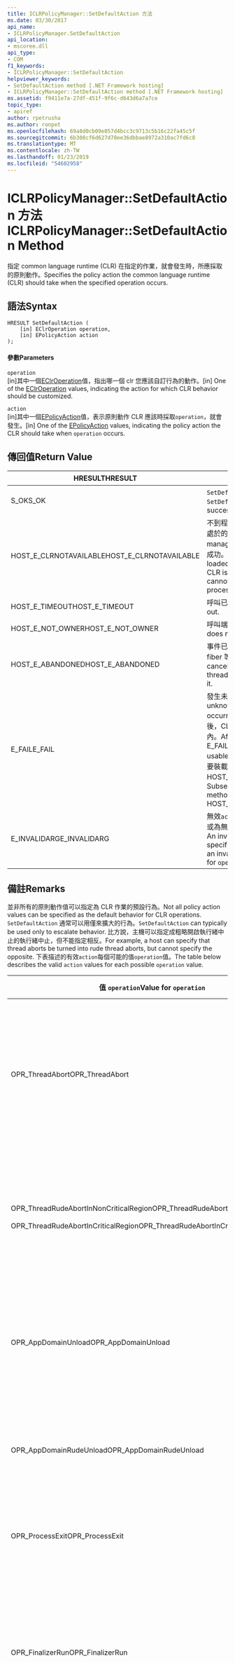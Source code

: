 ```yaml
---
title: ICLRPolicyManager::SetDefaultAction 方法
ms.date: 03/30/2017
api_name:
- ICLRPolicyManager.SetDefaultAction
api_location:
- mscoree.dll
api_type:
- COM
f1_keywords:
- ICLRPolicyManager::SetDefaultAction
helpviewer_keywords:
- SetDefaultAction method [.NET Framework hosting]
- ICLRPolicyManager::SetDefaultAction method [.NET Framework hosting]
ms.assetid: f9411e7a-27df-451f-9f6c-d643d6a7a7ce
topic_type:
- apiref
author: rpetrusha
ms.author: ronpet
ms.openlocfilehash: 69a8d0cb09e057d4bcc3c9713c5b16c22fa45c5f
ms.sourcegitcommit: 6b308cf6d627d78ee36dbbae8972a310ac7fd6c8
ms.translationtype: MT
ms.contentlocale: zh-TW
ms.lasthandoff: 01/23/2019
ms.locfileid: "54602958"
---
```

# <a name="iclrpolicymanagersetdefaultaction-method"></a><span data-ttu-id="2a080-102">ICLRPolicyManager::SetDefaultAction 方法</span><span class="sxs-lookup"><span data-stu-id="2a080-102">ICLRPolicyManager::SetDefaultAction Method</span></span>
<span data-ttu-id="2a080-103">指定 common language runtime (CLR) 在指定的作業，就會發生時，所應採取的原則動作。</span><span class="sxs-lookup"><span data-stu-id="2a080-103">Specifies the policy action the common language runtime (CLR) should take when the specified operation occurs.</span></span>  
  
## <a name="syntax"></a><span data-ttu-id="2a080-104">語法</span><span class="sxs-lookup"><span data-stu-id="2a080-104">Syntax</span></span>  
  
```  
HRESULT SetDefaultAction (  
    [in] EClrOperation operation,  
    [in] EPolicyAction action  
);  
```  
  
#### <a name="parameters"></a><span data-ttu-id="2a080-105">參數</span><span class="sxs-lookup"><span data-stu-id="2a080-105">Parameters</span></span>  
 `operation`  
 <span data-ttu-id="2a080-106">[in]其中一個[EClrOperation](../../../../docs/framework/unmanaged-api/hosting/eclroperation-enumeration.md)值，指出哪一個 clr 您應該自訂行為的動作。</span><span class="sxs-lookup"><span data-stu-id="2a080-106">[in] One of the [EClrOperation](../../../../docs/framework/unmanaged-api/hosting/eclroperation-enumeration.md) values, indicating the action for which CLR behavior should be customized.</span></span>  
  
 `action`  
 <span data-ttu-id="2a080-107">[in]其中一個[EPolicyAction](../../../../docs/framework/unmanaged-api/hosting/epolicyaction-enumeration.md)值，表示原則動作 CLR 應該時採取`operation`，就會發生。</span><span class="sxs-lookup"><span data-stu-id="2a080-107">[in] One of the [EPolicyAction](../../../../docs/framework/unmanaged-api/hosting/epolicyaction-enumeration.md) values, indicating the policy action the CLR should take when `operation` occurs.</span></span>  
  
## <a name="return-value"></a><span data-ttu-id="2a080-108">傳回值</span><span class="sxs-lookup"><span data-stu-id="2a080-108">Return Value</span></span>  
  
|<span data-ttu-id="2a080-109">HRESULT</span><span class="sxs-lookup"><span data-stu-id="2a080-109">HRESULT</span></span>|<span data-ttu-id="2a080-110">描述</span><span class="sxs-lookup"><span data-stu-id="2a080-110">Description</span></span>|  
|-------------|-----------------|  
|<span data-ttu-id="2a080-111">S_OK</span><span class="sxs-lookup"><span data-stu-id="2a080-111">S_OK</span></span>|<span data-ttu-id="2a080-112">`SetDefaultAction` 已成功傳回。</span><span class="sxs-lookup"><span data-stu-id="2a080-112">`SetDefaultAction` returned successfully.</span></span>|  
|<span data-ttu-id="2a080-113">HOST_E_CLRNOTAVAILABLE</span><span class="sxs-lookup"><span data-stu-id="2a080-113">HOST_E_CLRNOTAVAILABLE</span></span>|<span data-ttu-id="2a080-114">不到程序中，載入 CLR 或 CLR 處於的狀態不能在其中執行 managed 程式碼，或程序呼叫成功。</span><span class="sxs-lookup"><span data-stu-id="2a080-114">The CLR has not been loaded into a process, or the CLR is in a state in which it cannot run managed code or process the call successfully.</span></span>|  
|<span data-ttu-id="2a080-115">HOST_E_TIMEOUT</span><span class="sxs-lookup"><span data-stu-id="2a080-115">HOST_E_TIMEOUT</span></span>|<span data-ttu-id="2a080-116">呼叫已逾時。</span><span class="sxs-lookup"><span data-stu-id="2a080-116">The call timed out.</span></span>|  
|<span data-ttu-id="2a080-117">HOST_E_NOT_OWNER</span><span class="sxs-lookup"><span data-stu-id="2a080-117">HOST_E_NOT_OWNER</span></span>|<span data-ttu-id="2a080-118">呼叫端未擁有鎖定。</span><span class="sxs-lookup"><span data-stu-id="2a080-118">The caller does not own the lock.</span></span>|  
|<span data-ttu-id="2a080-119">HOST_E_ABANDONED</span><span class="sxs-lookup"><span data-stu-id="2a080-119">HOST_E_ABANDONED</span></span>|<span data-ttu-id="2a080-120">事件已取消時已封鎖的執行緒或 fiber 等候它。</span><span class="sxs-lookup"><span data-stu-id="2a080-120">An event was canceled while a blocked thread or fiber was waiting on it.</span></span>|  
|<span data-ttu-id="2a080-121">E_FAIL</span><span class="sxs-lookup"><span data-stu-id="2a080-121">E_FAIL</span></span>|<span data-ttu-id="2a080-122">發生未知的嚴重錯誤。</span><span class="sxs-lookup"><span data-stu-id="2a080-122">An unknown catastrophic failure occurred.</span></span> <span data-ttu-id="2a080-123">方法會傳回 E_FAIL 之後，CLR 不再使用舊的處理序內。</span><span class="sxs-lookup"><span data-stu-id="2a080-123">After a method returns E_FAIL, the CLR is no longer usable within the process.</span></span> <span data-ttu-id="2a080-124">若要裝載方法的後續呼叫會傳回 HOST_E_CLRNOTAVAILABLE。</span><span class="sxs-lookup"><span data-stu-id="2a080-124">Subsequent calls to hosting methods return HOST_E_CLRNOTAVAILABLE.</span></span>|  
|<span data-ttu-id="2a080-125">E_INVALIDARG</span><span class="sxs-lookup"><span data-stu-id="2a080-125">E_INVALIDARG</span></span>|<span data-ttu-id="2a080-126">無效`action`所指定`operation`，或為無效的值提供`operation`。</span><span class="sxs-lookup"><span data-stu-id="2a080-126">An invalid `action` was specified for the `operation`, or an invalid value was supplied for `operation`.</span></span>|  
  
## <a name="remarks"></a><span data-ttu-id="2a080-127">備註</span><span class="sxs-lookup"><span data-stu-id="2a080-127">Remarks</span></span>  
 <span data-ttu-id="2a080-128">並非所有的原則動作值可以指定為 CLR 作業的預設行為。</span><span class="sxs-lookup"><span data-stu-id="2a080-128">Not all policy action values can be specified as the default behavior for CLR operations.</span></span> <span data-ttu-id="2a080-129">`SetDefaultAction` 通常可以用僅來擴大的行為。</span><span class="sxs-lookup"><span data-stu-id="2a080-129">`SetDefaultAction` can typically be used only to escalate behavior.</span></span> <span data-ttu-id="2a080-130">比方說，主機可以指定成粗略開啟執行緒中止的執行緒中止，但不能指定相反。</span><span class="sxs-lookup"><span data-stu-id="2a080-130">For example, a host can specify that thread aborts be turned into rude thread aborts, but cannot specify the opposite.</span></span> <span data-ttu-id="2a080-131">下表描述的有效`action`每個可能的值`operation`值。</span><span class="sxs-lookup"><span data-stu-id="2a080-131">The table below describes the valid `action` values for each possible `operation` value.</span></span>  
  
|<span data-ttu-id="2a080-132">值 `operation`</span><span class="sxs-lookup"><span data-stu-id="2a080-132">Value for `operation`</span></span>|<span data-ttu-id="2a080-133">有效值 `action`</span><span class="sxs-lookup"><span data-stu-id="2a080-133">Valid values for `action`</span></span>|  
|---------------------------|-------------------------------|  
|<span data-ttu-id="2a080-134">OPR_ThreadAbort</span><span class="sxs-lookup"><span data-stu-id="2a080-134">OPR_ThreadAbort</span></span>|<span data-ttu-id="2a080-135">-   eAbortThread</span><span class="sxs-lookup"><span data-stu-id="2a080-135">-   eAbortThread</span></span><br /><span data-ttu-id="2a080-136">-   eRudeAbortThread</span><span class="sxs-lookup"><span data-stu-id="2a080-136">-   eRudeAbortThread</span></span><br /><span data-ttu-id="2a080-137">-   eUnloadAppDomain</span><span class="sxs-lookup"><span data-stu-id="2a080-137">-   eUnloadAppDomain</span></span><br /><span data-ttu-id="2a080-138">-   eRudeUnloadAppDomain</span><span class="sxs-lookup"><span data-stu-id="2a080-138">-   eRudeUnloadAppDomain</span></span><br /><span data-ttu-id="2a080-139">-   eExitProcess</span><span class="sxs-lookup"><span data-stu-id="2a080-139">-   eExitProcess</span></span><br /><span data-ttu-id="2a080-140">-   eFastExitProcess</span><span class="sxs-lookup"><span data-stu-id="2a080-140">-   eFastExitProcess</span></span><br /><span data-ttu-id="2a080-141">-   eRudeExitProcess</span><span class="sxs-lookup"><span data-stu-id="2a080-141">-   eRudeExitProcess</span></span><br /><span data-ttu-id="2a080-142">-   eDisableRuntime</span><span class="sxs-lookup"><span data-stu-id="2a080-142">-   eDisableRuntime</span></span>|  
|<span data-ttu-id="2a080-143">OPR_ThreadRudeAbortInNonCriticalRegion</span><span class="sxs-lookup"><span data-stu-id="2a080-143">OPR_ThreadRudeAbortInNonCriticalRegion</span></span><br /><br /> <span data-ttu-id="2a080-144">OPR_ThreadRudeAbortInCriticalRegion</span><span class="sxs-lookup"><span data-stu-id="2a080-144">OPR_ThreadRudeAbortInCriticalRegion</span></span>|<span data-ttu-id="2a080-145">-   eRudeAbortThread</span><span class="sxs-lookup"><span data-stu-id="2a080-145">-   eRudeAbortThread</span></span><br /><span data-ttu-id="2a080-146">-   eUnloadAppDomain</span><span class="sxs-lookup"><span data-stu-id="2a080-146">-   eUnloadAppDomain</span></span><br /><span data-ttu-id="2a080-147">-   eRudeUnloadAppDomain</span><span class="sxs-lookup"><span data-stu-id="2a080-147">-   eRudeUnloadAppDomain</span></span><br /><span data-ttu-id="2a080-148">-   eExitProcess</span><span class="sxs-lookup"><span data-stu-id="2a080-148">-   eExitProcess</span></span><br /><span data-ttu-id="2a080-149">-   eFastExitProcess</span><span class="sxs-lookup"><span data-stu-id="2a080-149">-   eFastExitProcess</span></span><br /><span data-ttu-id="2a080-150">-   eRudeExitProcess</span><span class="sxs-lookup"><span data-stu-id="2a080-150">-   eRudeExitProcess</span></span><br /><span data-ttu-id="2a080-151">-   eDisableRuntime</span><span class="sxs-lookup"><span data-stu-id="2a080-151">-   eDisableRuntime</span></span>|  
|<span data-ttu-id="2a080-152">OPR_AppDomainUnload</span><span class="sxs-lookup"><span data-stu-id="2a080-152">OPR_AppDomainUnload</span></span>|<span data-ttu-id="2a080-153">-   eUnloadAppDomain</span><span class="sxs-lookup"><span data-stu-id="2a080-153">-   eUnloadAppDomain</span></span><br /><span data-ttu-id="2a080-154">-   eRudeUnloadAppDomain</span><span class="sxs-lookup"><span data-stu-id="2a080-154">-   eRudeUnloadAppDomain</span></span><br /><span data-ttu-id="2a080-155">-   eExitProcess</span><span class="sxs-lookup"><span data-stu-id="2a080-155">-   eExitProcess</span></span><br /><span data-ttu-id="2a080-156">-   eFastExitProcess</span><span class="sxs-lookup"><span data-stu-id="2a080-156">-   eFastExitProcess</span></span><br /><span data-ttu-id="2a080-157">-   eRudeExitProcess</span><span class="sxs-lookup"><span data-stu-id="2a080-157">-   eRudeExitProcess</span></span><br /><span data-ttu-id="2a080-158">-   eDisableRuntime</span><span class="sxs-lookup"><span data-stu-id="2a080-158">-   eDisableRuntime</span></span>|  
|<span data-ttu-id="2a080-159">OPR_AppDomainRudeUnload</span><span class="sxs-lookup"><span data-stu-id="2a080-159">OPR_AppDomainRudeUnload</span></span>|<span data-ttu-id="2a080-160">-   eRudeUnloadAppDomain</span><span class="sxs-lookup"><span data-stu-id="2a080-160">-   eRudeUnloadAppDomain</span></span><br /><span data-ttu-id="2a080-161">-   eExitProcess</span><span class="sxs-lookup"><span data-stu-id="2a080-161">-   eExitProcess</span></span><br /><span data-ttu-id="2a080-162">-   eFastExitProcess</span><span class="sxs-lookup"><span data-stu-id="2a080-162">-   eFastExitProcess</span></span><br /><span data-ttu-id="2a080-163">-   eRudeExitProcess</span><span class="sxs-lookup"><span data-stu-id="2a080-163">-   eRudeExitProcess</span></span><br /><span data-ttu-id="2a080-164">-   eDisableRuntime</span><span class="sxs-lookup"><span data-stu-id="2a080-164">-   eDisableRuntime</span></span>|  
|<span data-ttu-id="2a080-165">OPR_ProcessExit</span><span class="sxs-lookup"><span data-stu-id="2a080-165">OPR_ProcessExit</span></span>|<span data-ttu-id="2a080-166">-   eExitProcess</span><span class="sxs-lookup"><span data-stu-id="2a080-166">-   eExitProcess</span></span><br /><span data-ttu-id="2a080-167">-   eFastExitProcess</span><span class="sxs-lookup"><span data-stu-id="2a080-167">-   eFastExitProcess</span></span><br /><span data-ttu-id="2a080-168">-   eRudeExitProcess</span><span class="sxs-lookup"><span data-stu-id="2a080-168">-   eRudeExitProcess</span></span><br /><span data-ttu-id="2a080-169">-   eDisableRuntime</span><span class="sxs-lookup"><span data-stu-id="2a080-169">-   eDisableRuntime</span></span>|  
|<span data-ttu-id="2a080-170">OPR_FinalizerRun</span><span class="sxs-lookup"><span data-stu-id="2a080-170">OPR_FinalizerRun</span></span>|<span data-ttu-id="2a080-171">-   eNoAction</span><span class="sxs-lookup"><span data-stu-id="2a080-171">-   eNoAction</span></span><br /><span data-ttu-id="2a080-172">-   eAbortThread</span><span class="sxs-lookup"><span data-stu-id="2a080-172">-   eAbortThread</span></span><br /><span data-ttu-id="2a080-173">-   eRudeAbortThread</span><span class="sxs-lookup"><span data-stu-id="2a080-173">-   eRudeAbortThread</span></span><br /><span data-ttu-id="2a080-174">-   eUnloadAppDomain</span><span class="sxs-lookup"><span data-stu-id="2a080-174">-   eUnloadAppDomain</span></span><br /><span data-ttu-id="2a080-175">-   eRudeUnloadAppDomain</span><span class="sxs-lookup"><span data-stu-id="2a080-175">-   eRudeUnloadAppDomain</span></span><br /><span data-ttu-id="2a080-176">-   eExitProcess</span><span class="sxs-lookup"><span data-stu-id="2a080-176">-   eExitProcess</span></span><br /><span data-ttu-id="2a080-177">-   eFastExitProcess</span><span class="sxs-lookup"><span data-stu-id="2a080-177">-   eFastExitProcess</span></span><br /><span data-ttu-id="2a080-178">-   eRudeExitProcess</span><span class="sxs-lookup"><span data-stu-id="2a080-178">-   eRudeExitProcess</span></span><br /><span data-ttu-id="2a080-179">-   eDisableRuntime</span><span class="sxs-lookup"><span data-stu-id="2a080-179">-   eDisableRuntime</span></span>|  
  
## <a name="requirements"></a><span data-ttu-id="2a080-180">需求</span><span class="sxs-lookup"><span data-stu-id="2a080-180">Requirements</span></span>  
 <span data-ttu-id="2a080-181">**平台：** 請參閱[系統需求](../../../../docs/framework/get-started/system-requirements.md)。</span><span class="sxs-lookup"><span data-stu-id="2a080-181">**Platforms:** See [System Requirements](../../../../docs/framework/get-started/system-requirements.md).</span></span>  
  
 <span data-ttu-id="2a080-182">**標頭：** MSCorEE.h</span><span class="sxs-lookup"><span data-stu-id="2a080-182">**Header:** MSCorEE.h</span></span>  
  
 <span data-ttu-id="2a080-183">**程式庫：** 包含做為 MSCorEE.dll 中的資源</span><span class="sxs-lookup"><span data-stu-id="2a080-183">**Library:** Included as a resource in MSCorEE.dll</span></span>  
  
 <span data-ttu-id="2a080-184">**.NET framework 版本：**[!INCLUDE[net_current_v20plus](../../../../includes/net-current-v20plus-md.md)]</span><span class="sxs-lookup"><span data-stu-id="2a080-184">**.NET Framework Versions:** [!INCLUDE[net_current_v20plus](../../../../includes/net-current-v20plus-md.md)]</span></span>  
  
## <a name="see-also"></a><span data-ttu-id="2a080-185">另請參閱</span><span class="sxs-lookup"><span data-stu-id="2a080-185">See also</span></span>
- [<span data-ttu-id="2a080-186">EClrOperation 列舉</span><span class="sxs-lookup"><span data-stu-id="2a080-186">EClrOperation Enumeration</span></span>](../../../../docs/framework/unmanaged-api/hosting/eclroperation-enumeration.md)
- [<span data-ttu-id="2a080-187">EPolicyAction 列舉</span><span class="sxs-lookup"><span data-stu-id="2a080-187">EPolicyAction Enumeration</span></span>](../../../../docs/framework/unmanaged-api/hosting/epolicyaction-enumeration.md)
- [<span data-ttu-id="2a080-188">ICLRPolicyManager 介面</span><span class="sxs-lookup"><span data-stu-id="2a080-188">ICLRPolicyManager Interface</span></span>](../../../../docs/framework/unmanaged-api/hosting/iclrpolicymanager-interface.md)
